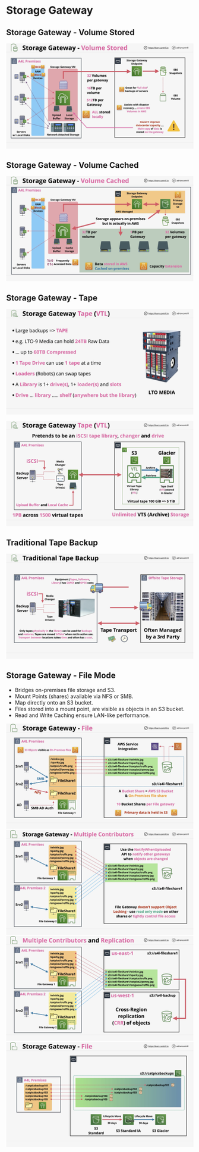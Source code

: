# Storage Gateway

## Storage Gateway - Volume Stored

![Storage Gateway Volume Stored](../images/storage-gateway-volume-stored.png)

## Storage Gateway - Volume Cached

![Storage Gateway Volume Cached](../images/storage-gateway-volume-cached.png)

## Storage Gateway - Tape

![Storage Gateway Tape VTL](../images/storage-gateway-tape-vtl.png)

![Storage Gateway Tape VTL Architecture](../images/storage-gateway-tape-vtl-arch.png)

## Traditional Tape Backup

![Traditional Tape Backup](../images/traditional-tape-backup.png)

## Storage Gateway - File Mode

- Bridges on-premises file storage and S3.
- Mount Points (shares)  available via NFS or SMB.
- Map directly onto an S3 bucket.
- Files stored into a mount point, are visible as objects in an S3 bucket.
- Read and Write Caching ensure LAN-like performance.

![Storage Gateway File](../images/storage-gateway-file-mode-arch-1.png)
![Storage Gateway File](../images/storage-gateway-file-mode-arch-2.png)
![Storage Gateway File](../images/storage-gateway-file-mode-arch-3.png)
![Storage Gateway File](../images/storage-gateway-file-mode-arch-4.png)
